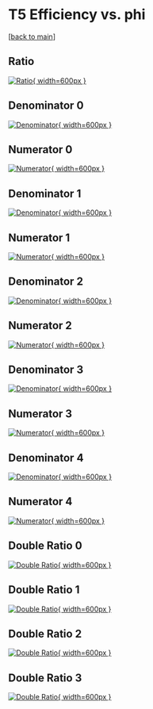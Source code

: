 # T5 Efficiency vs. phi

[[back to main](./)]



## Ratio

[![Ratio](../mtv/var/T5_vtr_321_-1_eff_phi.png){ width=600px }](../mtv/var/T5_vtr_321_-1_eff_phi.pdf)

## Denominator 0

[![Denominator](../mtv/den/T5_vtr_321_-1_eff_phi_den0.png){ width=600px }](../mtv/den/T5_vtr_321_-1_eff_phi_den0.pdf)

## Numerator 0

[![Numerator](../mtv/num/T5_vtr_321_-1_eff_phi_num0.png){ width=600px }](../mtv/num/T5_vtr_321_-1_eff_phi_num0.pdf)

## Denominator 1

[![Denominator](../mtv/den/T5_vtr_321_-1_eff_phi_den1.png){ width=600px }](../mtv/den/T5_vtr_321_-1_eff_phi_den1.pdf)

## Numerator 1

[![Numerator](../mtv/num/T5_vtr_321_-1_eff_phi_num1.png){ width=600px }](../mtv/num/T5_vtr_321_-1_eff_phi_num1.pdf)

## Denominator 2

[![Denominator](../mtv/den/T5_vtr_321_-1_eff_phi_den2.png){ width=600px }](../mtv/den/T5_vtr_321_-1_eff_phi_den2.pdf)

## Numerator 2

[![Numerator](../mtv/num/T5_vtr_321_-1_eff_phi_num2.png){ width=600px }](../mtv/num/T5_vtr_321_-1_eff_phi_num2.pdf)

## Denominator 3

[![Denominator](../mtv/den/T5_vtr_321_-1_eff_phi_den3.png){ width=600px }](../mtv/den/T5_vtr_321_-1_eff_phi_den3.pdf)

## Numerator 3

[![Numerator](../mtv/num/T5_vtr_321_-1_eff_phi_num3.png){ width=600px }](../mtv/num/T5_vtr_321_-1_eff_phi_num3.pdf)

## Denominator 4

[![Denominator](../mtv/den/T5_vtr_321_-1_eff_phi_den4.png){ width=600px }](../mtv/den/T5_vtr_321_-1_eff_phi_den4.pdf)

## Numerator 4

[![Numerator](../mtv/num/T5_vtr_321_-1_eff_phi_num4.png){ width=600px }](../mtv/num/T5_vtr_321_-1_eff_phi_num4.pdf)

## Double Ratio 0

[![Double Ratio](../mtv/ratio/T5_vtr_321_-1_eff_phi_ratio0.png){ width=600px }](../mtv/ratio/T5_vtr_321_-1_eff_phi_ratio0.pdf)

## Double Ratio 1

[![Double Ratio](../mtv/ratio/T5_vtr_321_-1_eff_phi_ratio1.png){ width=600px }](../mtv/ratio/T5_vtr_321_-1_eff_phi_ratio1.pdf)

## Double Ratio 2

[![Double Ratio](../mtv/ratio/T5_vtr_321_-1_eff_phi_ratio2.png){ width=600px }](../mtv/ratio/T5_vtr_321_-1_eff_phi_ratio2.pdf)

## Double Ratio 3

[![Double Ratio](../mtv/ratio/T5_vtr_321_-1_eff_phi_ratio3.png){ width=600px }](../mtv/ratio/T5_vtr_321_-1_eff_phi_ratio3.pdf)

